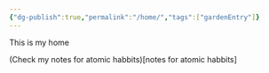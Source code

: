 ```yaml
---
{"dg-publish":true,"permalink":"/home/","tags":["gardenEntry"]}
---
```



This is my home

(Check my notes for atomic habbits)[notes for atomic habbits]

